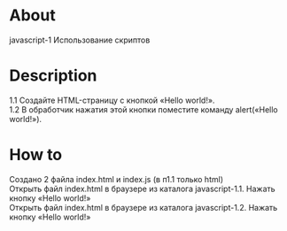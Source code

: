 # About
javascript-1
Использование скриптов

# Description
1.1 Создайте HTML-страницу с кнопкой «Hello world!».<br />
1.2 В обработчик нажатия этой кнопки поместите команду alert(«Hello world!»).<br />

# How to
Создано 2 файла index.html и index.js (в п1.1 только html)<br />
Открыть файл index.html в браузере из каталога javascript-1.1. Нажать кнопку «Hello world!»<br />
Открыть файл index.html в браузере из каталога javascript-1.2. Нажать кнопку «Hello world!»
